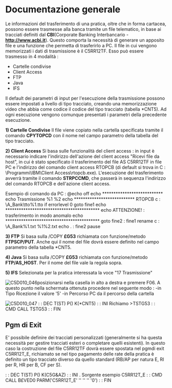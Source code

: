 # Documentazione generale
Le informazioni del trasferimento di una pratica, oltre che in forma cartacea, possono essere trasmesse alla banca tramite un file telematico, in base ai tracciati definiti dal **CBI**(Corporate Banking Interbancario -**http://www.acbi.it**).
Questo comporta la necessità di generare un apposito file e una funzione che permetta di trasferirlo a PC.
Il file in cui vengono memorizzati i dati di trasmissione è il C5RR12TF.
Esso può essere trasmesso in 4 modalità : 
 - Cartelle condivise
 - Client Access
 - FTP
 - Java
 - IFS

Il default dei parametri di input per l'esecuzione della trasmissione possono essere impostati a livello di tipo tracciato, creando una memorizzazione video che abbia come codice il codice del tipo tracciato (tabella \*CNT5). Ad ogni esecuzione vengono comunque presentati i parametri della precedente esecuzione.

**1) Cartelle Condivise**
Il file viene copiato nella cartella specificata tramite il comando **CPYTOPCD** con il nome nel campo parametro della tabella del tipo tracciato.

**2) Client Access**
Si basa sulle funzionalità del client access :  in input è necessario indicare l'indirizzo dell'azione del client access "Ricevi file da host", in cui è stato specificato il trasferimento del file AS C5RR12TF in file PC e l'indirizzo del comando client access RTOPCB (di default si trova in C : \Programmi\IBM\Client Access\rtopcb.exe).
L'esecuzione del trasferimento avverrà tramite il comando **STRPCCMD**, che passerà in sequenza l'indirizzo del comando RTOPCB e dell'azione client access.

Esempio di comando da PC : 
  @echo off
  echo \*\*\*\*\*\*\*\*\*\*\*\*\*\*\*\*\*\*\*\*\*\*\*\*\*\*\*
  echo Trasmissione %1 %2
  echo \*\*\*\*\*\*\*\*\*\*\*\*\*\*\*\*\*\*\*\*\*\*\*\*\*\*\*
  RTOPCB c : \A_Bank\tto\%1.tto
  if errorlevel 0 goto fine1
  echo \*\*\*\*\*\*\*\*\*\*\*\*\*\*\*\*\*\*\*\*\*\*\*\*\*\*\*\*\*\*\*\*\*\*\*\*\*\*\*\*\*\*
  echo ATTENZIONE! :  trasferimento in modo anomalo
  echo \*\*\*\*\*\*\*\*\*\*\*\*\*\*\*\*\*\*\*\*\*\*\*\*\*\*\*\*\*\*\*\*\*\*\*\*\*\*\*\*\*\*
  goto fine2
   : fine1
  rename c : \A_Bank\%1.txt %1%2.txt
  echo .
   : fine2
  pause

**3) FTP**
Si basa sulla /COPY **£G53** richiamata con funzione/metodo **FTPSCP/PUT**. Anche qui il nome del file dovrà essere definito nel campo parametro della tabella \*CNT5.

**4) Java**
Si basa sulla /COPY **£G53** richiamata con funzione/metodo **FTP/AS_HOST**. Per il nome del file vale la regola sopra.

**5) IFS**
Selezionata per la pratica interessata la voce "17 Trasmissione"

![C5D010_046](https://doc.smeup.com/immagini/C5D010_N/C5D010_046.png)posizionarsi nella casella in alto a destra e premere F06.
A questo punto nella schermata ottenuta procedere nel seguente modo : 
-in Tipo Ricezione il valore '5'
-in Percorso PC da il percorso della cartella

![C5D010_047](https://doc.smeup.com/immagini/C5D010_N/C5D010_047.png)
 :  : DEC T(ST) P() K(\*CNT5)
 :  : INI Richiamo >TSTG53
 :  : CMD CALL TSTG53
 :  : FIN

## Pgm di Exit
E' possibile definire dei tracciati personalizzati (generalmente si ha questa necessità per gestire tracciati esteri o completare quelli esistenti).
In questo caso la costruzione del file C5RR12TF dovrà essere spostata nel pgmdi exit C5RR12T_E, richiamato se nel tipo pagamento delle rate della pratica è definito un tipo tracciato diverso da quello standard (RB/AP per natura E, RI per R, HR per B, CF per S).

 :  : DEC T(ST) P() K(C5G&AZ)
 :  : INI . Sorgente esempio C5RR12T_E
 :  : CMD CALL B£VED0 PARM('C5RR12T_E' '' '' '' '0')
 :  : FIN
